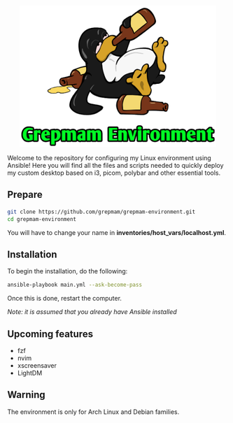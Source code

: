 <p align="center">
    <img width="450" src="/media/logo.png">
</p>

Welcome to the repository for configuring my Linux environment using Ansible! Here you will find all the files and scripts needed to quickly deploy my custom desktop based on i3, picom, polybar and other essential tools.

## Prepare

```bash
git clone https://github.com/grepmam/grepmam-environment.git
cd grepmam-environment
```

You will have to change your name in **inventories/host_vars/localhost.yml**.

## Installation

To begin the installation, do the following:

```bash
ansible-playbook main.yml --ask-become-pass
```

Once this is done, restart the computer.

*Note: it is assumed that you already have Ansible installed*

## Upcoming features

* fzf
* nvim
* xscreensaver
* LightDM

## Warning

The environment is only for Arch Linux and Debian families.
